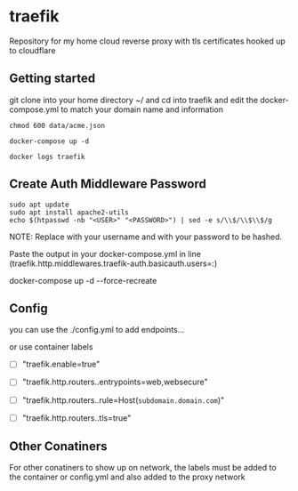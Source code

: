 # traefik

Repository for my home cloud reverse proxy with tls certificates hooked up to cloudflare

## Getting started
 
git clone into your home directory ~/ and cd into traefik and edit the docker-compose.yml to match your domain name and information 
```
chmod 600 data/acme.json

docker-compose up -d 

docker logs traefik 

```

## Create Auth Middleware Password

```
sudo apt update
sudo apt install apache2-utils
echo $(htpasswd -nb "<USER>" "<PASSWORD>") | sed -e s/\\$/\\$\\$/g

```
NOTE: Replace <USER> with your username and <PASSWORD> with your password to be hashed.

Paste the output in your docker-compose.yml in line (traefik.http.middlewares.traefik-auth.basicauth.users=<USER>:<HASHED-PASSWORD>)

docker-compose up -d --force-recreate

## Config
you can use the ./config.yml to add endpoints...

or use container labels 

- [ ]  "traefik.enable=true"
- [ ]  "traefik.http.routers.<service-name>.entrypoints=web,websecure"
- [ ]  "traefik.http.routers.<service-name>.rule=Host(`subdomain.domain.com`)"
- [ ]  "traefik.http.routers.<service-name>.tls=true"


## Other Conatiners

For other conatiners to show up on network, the labels must be added to the container or config.yml and also added to the proxy network 



